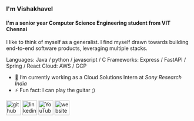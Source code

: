 ###  I'm Vishakhavel
#### I'm a senior year Computer Science Engineering student from VIT Chennai
I like to think of myself as a generalist. 
I find myself drawn towards building end-to-end software products, leveraging multiple stacks.

Languages: Java / python / javascript / C 
Frameworks: Express / FastAPI / Spring / React
Cloud: AWS / GCP

- 🔭 I’m currently working as a Cloud Solutions Intern at *Sony Research India*
- ⚡ Fun fact: I can play the guitar ;) 


[<img src='https://cdn.jsdelivr.net/npm/simple-icons@3.0.1/icons/github.svg' alt='github' height='40'>](https://github.com/Vishakhavel)  [<img src='https://cdn.jsdelivr.net/npm/simple-icons@3.0.1/icons/linkedin.svg' alt='linkedin' height='40'>](https://www.linkedin.com/in/Vishakhavel/)  [<img src='https://cdn.jsdelivr.net/npm/simple-icons@3.0.1/icons/youtube.svg' alt='YouTube' height='40'>](https://www.youtube.com/channel/https://www.youtube.com/channel/UCNSfx1qzCsNYbvowYxBURtQ)  [<img src='https://cdn.jsdelivr.net/npm/simple-icons@3.0.1/icons/icloud.svg' alt='website' height='40'>](https://www.vishakhavel.com/)

